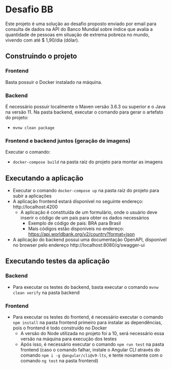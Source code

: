 # Desafio BB

Este projeto é uma solução ao desafio proposto enviado por email para consulta de dados na API do Banco Mundial sobre índice que avalia a quantidade de pessoas em situação de extrema pobreza no mundo, vivendo com até $ 1,90/dia (dólar).

## Construindo o projeto

### Frontend

Basta possuir o Docker instalado na máquina.

### Backend

É necessário possuir localmente o Maven versão 3.6.3 ou superior e o Java na versão 11.
Na pasta backend, executar o comando para gerar o artefato do projeto:
- `mvnw clean package`

### Frontend e backend juntos (geração de imagens)

Executar o comando:
- `docker-compose build` na pasta raíz do projeto para montar as imagens

## Executando a aplicação

- Executar o comando `docker-compose up` na pasta raíz do projeto para subir a aplicações
- A aplicação frontend estará disponível no seguinte endereço: http://localhost:4200
  - A aplicação é constituída de um formulário, onde o usuário deve inserir o código de um país para obter os dados necessários
    - Exemplo de código de país: BRA para Brasil
    - Mais códigos estão disponíveis no endereço: https://api.worldbank.org/v2/country?format=json
- A aplicação do backend possui uma documentação OpenAPI, disponível no browser pelo endereço http://localhost:8080/q/swagger-ui

## Executando testes da aplicação

### Backend

- Para executar os testes do backend, basta executar o comando `mvnw clean verify` na pasta backend

### Frontend

- Para executar os testes do frontend, é necessário executar o comando `npm install` na pasta frontend primeiro para instalar as dependências, pois o frontend é todo construído no Docker
  - A versão do Node utilizada no projeto foi a 10, será necessário essa versão na máquina para execução dos testes
  - Após isso, é necessário executar o comando `npm run test` na pasta frontend (caso o comando falhar, instale o Angular CLI através do comando `npm i -g @angular/cli@v9-lts`, e tente novamente com o comando `ng test` na pasta frontend)
